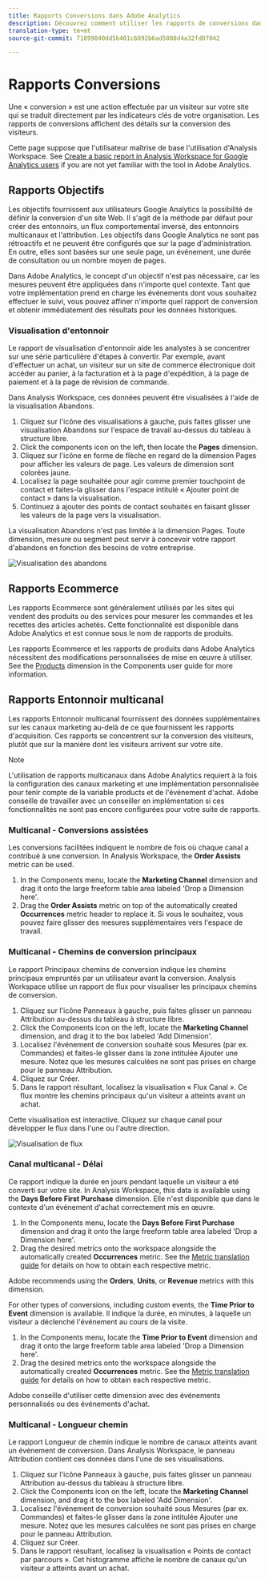 ```yaml
---
title: Rapports Conversions dans Adobe Analytics
description: Découvrez comment utiliser les rapports de conversions dans Adobe Analytics.
translation-type: tm+mt
source-git-commit: 71899840dd5b401c6892b6ad5088d4a32fd07042

---
```



# Rapports Conversions

Une « conversion » est une action effectuée par un visiteur sur votre site qui se traduit directement par les indicateurs clés de votre organisation. Les rapports de conversions affichent des détails sur la conversion des visiteurs.

Cette page suppose que l&#39;utilisateur maîtrise de base l&#39;utilisation d&#39;Analysis Workspace. See [Create a basic report in Analysis Workspace for Google Analytics users](create-report.md) if you are not yet familiar with the tool in Adobe Analytics.

## Rapports Objectifs

Les objectifs fournissent aux utilisateurs Google Analytics la possibilité de définir la conversion d&#39;un site Web. Il s&#39;agit de la méthode par défaut pour créer des entonnoirs, un flux comportemental inversé, des entonnoirs multicanaux et l&#39;attribution. Les objectifs dans Google Analytics ne sont pas rétroactifs et ne peuvent être configurés que sur la page d&#39;administration. En outre, elles sont basées sur une seule page, un événement, une durée de consultation ou un nombre moyen de pages.

Dans Adobe Analytics, le concept d&#39;un objectif n&#39;est pas nécessaire, car les mesures peuvent être appliquées dans n&#39;importe quel contexte. Tant que votre implémentation prend en charge les événements dont vous souhaitez effectuer le suivi, vous pouvez affiner n&#39;importe quel rapport de conversion et obtenir immédiatement des résultats pour les données historiques.

### Visualisation d&#39;entonnoir

Le rapport de visualisation d&#39;entonnoir aide les analystes à se concentrer sur une série particulière d&#39;étapes à convertir. Par exemple, avant d&#39;effectuer un achat, un visiteur sur un site de commerce électronique doit accéder au panier, à la facturation et à la page d&#39;expédition, à la page de paiement et à la page de révision de commande.

Dans Analysis Workspace, ces données peuvent être visualisées à l&#39;aide de la visualisation Abandons.

1. Cliquez sur l&#39;icône des visualisations à gauche, puis faites glisser une visualisation Abandons sur l&#39;espace de travail au-dessus du tableau à structure libre.
2. Click the components icon on the left, then locate the **Pages** dimension.
3. Cliquez sur l&#39;icône en forme de flèche en regard de la dimension Pages pour afficher les valeurs de page. Les valeurs de dimension sont colorées jaune.
4. Localisez la page souhaitée pour agir comme premier touchpoint de contact et faites-la glisser dans l&#39;espace intitulé « Ajouter point de contact » dans la visualisation.
5. Continuez à ajouter des points de contact souhaités en faisant glisser les valeurs de la page vers la visualisation.

La visualisation Abandons n&#39;est pas limitée à la dimension Pages. Toute dimension, mesure ou segment peut servir à concevoir votre rapport d&#39;abandons en fonction des besoins de votre entreprise.

![Visualisation des abandons](../assets/fallout.png)

## Rapports Ecommerce

Les rapports Ecommerce sont généralement utilisés par les sites qui vendent des produits ou des services pour mesurer les commandes et les recettes des articles achetés. Cette fonctionnalité est disponible dans Adobe Analytics et est connue sous le nom de rapports de produits.

Les rapports Ecommerce et les rapports de produits dans Adobe Analytics nécessitent des modifications personnalisées de mise en œuvre à utiliser. See the [Products](../../../components/c-variables/dimensionslist/reports-products.md) dimension in the Components user guide for more information.

## Rapports Entonnoir multicanal

Les rapports Entonnoir multicanal fournissent des données supplémentaires sur les canaux marketing au-delà de ce que fournissent les rapports d&#39;acquisition. Ces rapports se concentrent sur la conversion des visiteurs, plutôt que sur la manière dont les visiteurs arrivent sur votre site.

> [!NOTE]
>
> L&#39;utilisation de rapports multicanaux dans Adobe Analytics requiert à la fois la configuration des canaux marketing et une implémentation personnalisée pour tenir compte de la variable products et de l&#39;événement d&#39;achat. Adobe conseille de travailler avec un conseiller en implémentation si ces fonctionnalités ne sont pas encore configurées pour votre suite de rapports.

### Multicanal - Conversions assistées

Les conversions facilitées indiquent le nombre de fois où chaque canal a contribué à une conversion. In Analysis Workspace, the **Order Assists** metric can be used.

1. In the Components menu, locate the **Marketing Channel** dimension and drag it onto the large freeform table area labeled &#39;Drop a Dimension here&#39;.
2. Drag the **Order Assists** metric on top of the automatically created **Occurrences** metric header to replace it. Si vous le souhaitez, vous pouvez faire glisser des mesures supplémentaires vers l&#39;espace de travail.

### Multicanal - Chemins de conversion principaux

Le rapport Principaux chemins de conversion indique les chemins principaux empruntés par un utilisateur avant la conversion. Analysis Workspace utilise un rapport de flux pour visualiser les principaux chemins de conversion.

1. Cliquez sur l&#39;icône Panneaux à gauche, puis faites glisser un panneau Attribution au-dessus du tableau à structure libre.
2. Click the Components icon on the left, locate the **Marketing Channel** dimension, and drag it to the box labeled &#39;Add Dimension&#39;.
3. Localisez l&#39;événement de conversion souhaité sous Mesures (par ex. Commandes) et faites-le glisser dans la zone intitulée Ajouter une mesure. Notez que les mesures calculées ne sont pas prises en charge pour le panneau Attribution.
4. Cliquez sur Créer.
5. Dans le rapport résultant, localisez la visualisation « Flux Canal ». Ce flux montre les chemins principaux qu&#39;un visiteur a atteints avant un achat.

Cette visualisation est interactive. Cliquez sur chaque canal pour développer le flux dans l&#39;une ou l&#39;autre direction.

![Visualisation de flux](../assets/flow.png)

### Canal multicanal - Délai

Ce rapport indique la durée en jours pendant laquelle un visiteur a été converti sur votre site. In Analysis Workspace, this data is available using the **Days Before First Purchase** dimension. Elle n&#39;est disponible que dans le contexte d&#39;un événement d&#39;achat correctement mis en œuvre.

1. In the Components menu, locate the **Days Before First Purchase** dimension and drag it onto the large freeform table area labeled &#39;Drop a Dimension here&#39;.
2. Drag the desired metrics onto the workspace alongside the automatically created **Occurrences** metric. See the [Metric translation guide](common-metrics.md) for details on how to obtain each respective metric.

Adobe recommends using the **Orders**, **Units**, or **Revenue** metrics with this dimension.

For other types of conversions, including custom events, the **Time Prior to Event** dimension is available. Il indique la durée, en minutes, à laquelle un visiteur a déclenché l&#39;événement au cours de la visite.

1. In the Components menu, locate the **Time Prior to Event** dimension and drag it onto the large freeform table area labeled &#39;Drop a Dimension here&#39;.
2. Drag the desired metrics onto the workspace alongside the automatically created **Occurrences** metric. See the [Metric translation guide](common-metrics.md) for details on how to obtain each respective metric.

Adobe conseille d&#39;utiliser cette dimension avec des événements personnalisés ou des événements d&#39;achat.

### Multicanal - Longueur chemin

Le rapport Longueur de chemin indique le nombre de canaux atteints avant un événement de conversion. Dans Analysis Workspace, le panneau Attribution contient ces données dans l&#39;une de ses visualisations.

1. Cliquez sur l&#39;icône Panneaux à gauche, puis faites glisser un panneau Attribution au-dessus du tableau à structure libre.
2. Click the Components icon on the left, locate the **Marketing Channel** dimension, and drag it to the box labeled &#39;Add Dimension&#39;.
3. Localisez l&#39;événement de conversion souhaité sous Mesures (par ex. Commandes) et faites-le glisser dans la zone intitulée Ajouter une mesure. Notez que les mesures calculées ne sont pas prises en charge pour le panneau Attribution.
4. Cliquez sur Créer.
5. Dans le rapport résultant, localisez la visualisation « Points de contact par parcours ». Cet histogramme affiche le nombre de canaux qu&#39;un visiteur a atteints avant un achat.
